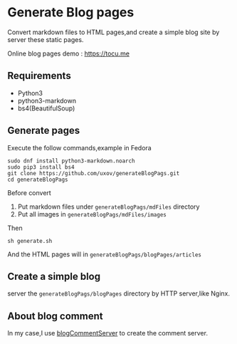 # Generate Blog pages
Convert markdown files to HTML pages,and create a simple blog site by server these static pages.

Online blog pages demo : https://tocu.me
## Requirements
- Python3  
- python3-markdown  
- bs4(BeautifulSoup)

## Generate pages
Execute the follow commands,example in Fedora
```shell
sudo dnf install python3-markdown.noarch
sudo pip3 install bs4  
git clone https://github.com/uxov/generateBlogPags.git
cd generateBlogPags
```
Before convert
1. Put markdown files under `generateBlogPags/mdFiles` directory
2. Put all images in `generateBlogPags/mdFiles/images`

Then
```shell
sh generate.sh
```
And the HTML pages will in `generateBlogPags/blogPages/articles`

## Create a simple blog
server the `generateBlogPags/blogPages` directory by HTTP server,like Nginx.

## About blog comment
In my case,I use [blogCommentServer](https://github.com/uxov/blogCommentServer) to create the comment server.
